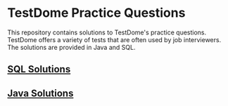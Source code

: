 # TestDome Practice Questions

This repository contains solutions to TestDome's practice questions. TestDome offers a variety of tests that are 
often used by job interviewers. The solutions are provided in Java and SQL.

## [SQL Solutions](src/main/sql/README.md)

## [Java Solutions](src/main/java/README.md)